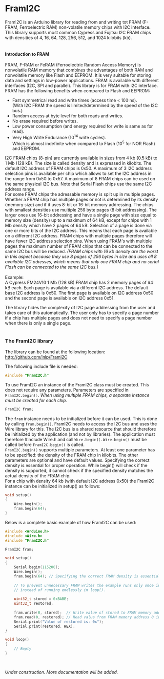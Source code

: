 # FramI2C

FramI2C is an Arduino library for reading from and writing tot FRAM (F-FRAM, Ferroelectric RAM) non-volatile memory chips with I2C interface. This library supports most common Cypress and Fujitsu I2C FRAM chips with densities of 4, 16, 64, 128, 256, 512, and 1024 kilobits (kb).
<br>
<br>
#### Introduction to FRAM
FRAM, F-RAM or FeRAM (Ferroelectric Random Access Memory) is nonvolatile RAM memory that combines the advantages of both RAM and nonvolatile memory like Flash and EEPROM. It is very suitable for storing data and settings in low-power applications. FRAM is available with different interfaces (I2C, SPI and parallel). This library is for FRAM with I2C interface. <br>
FRAM has the following benefits when compared to Flash and EEPROM:
* Fast symmetrical read and write times (access time < 100 ns).  
(With I2C FRAM the speed is limited/determined by the speed of the I2C bus.)
* Random access at byte level for both reads and writes.
* No erase required before writes.
* Low power consumption (and energy required for write is same as for read).
* Very High Write Endurance (10<sup>14</sup> write cycles).  
Which is almost indefinite when compared to Flash (10<sup>5</sup> for NOR Flash) and EEPROM.

I2C FRAM chips (8-pin) are currently available in sizes from 4 kb (0.5 kB) to 1 Mb (128 kB). The size is called density and is expressed in kilobits. The default I2C address of FRAM chips is 0x50. A maximum of 3 I2C address selection pins is available per chip which allows to set the I2C address in the range from 0x50 to 0x57. A maximum of 8 FRAM chips can be used on the same physical I2C bus. Note that Serial Flash chips use the same I2C address range.<br>
For some FRAM chips the adressable memory is split up in multiple pages. Whether a FRAM chip has multiple pages or not is determined by its density (memory size) and if it uses 8-bit or 16-bit memory addressing. The chips with smallest densities use multiple 256 byte pages (8-bit addressing). The larger ones use 16-bit addressing and have a single page with size equal to memory size (density) up to a maximum of 64 kB, except for chips with 1 Mb density which have 2 pages of 64 kB.
Selection of a page is done via one or more bits of the I2C address. This means that each page is available on a different I2C address. FRAM chips with multiple pages therefore will have fewer I2C address selection pins. When using FRAM's with multiple pages the maximum number of FRAM chips that can be connected to the same I2C bus will be reduced. *(FRAM chips with 16 kb density are the worst in this aspect because they use 8 pages of 256 bytes in size and uses all 8 available I2C adresses, which means that only one FRAM chip and no serial Flash can be connected to the same I2C bus.)*<br>
<br>
Example:<br>
A Cypress FM24V10 1 Mb (128 kB) FRAM chip has 2 memory pages of 64 kB each. Each page is available via a different I2C address. The default base I2C address is 0x50. The first page is available on I2C address 0x50 and the second page is available on I2C address 0x51.<br>

The library hides the complexity of I2C page addressing from the user and takes care of this automatically. The user only has to specify a page number if a chip has multiple pages and does not need to specify a page number when there is only a single page.<br>
<br>

### The FramI2C library

The library can be found at the following location: http://github.com/lnlp/FramI2C 

The following include file is needed:

```cpp
#include "FramI2C.h"
```

To use FramI2C an instance of the FramI2C class must be created. This does not require any parameters. Parameters are specified in `FramI2C.begin()`. *When using multiple FRAM chips, a separate instance must be created for each chip.* 

```cpp
FramI2C fram;
```

The `fram` instance needs to be initialized before it can be used. This is done by calling `fram.begin()`. FramI2C needs to access the I2C bus and uses the Wire library for this. The I2C bus is a shared resource that should therefore be initialized by the application (and not by libraries). The application must therefore #include Wire.h and call `Wire.begin()`. `Wire.begin()` must be called before `FramI2C.begin()` is called.<br>
`FramI2C.begin()` supports multiple parameters. At least one parameter has to be specified: the density of the FRAM chip in kilobits. The other parameters are optional and have default values. Specifying the correct density is essential for proper operation. While begin() will check if the density is supported, it cannot check if the specified density matches the actual density of the FRAM chip.<br>
For a chip with density 64 kb (with default I2C address 0x50) the FramI2C instance can be initialized in setup() as follows:

```cpp
void setup()
{
    Wire.begin();
    fram.begin(64);
}
```

Below is a complete basic example of how FramI2C can be used:

```cpp
#include <Arduino.h>
#include <Wire.h>
#include "FramI2C.h"

FramI2C fram;

void setup()
{
    Serial.begin(115200);
    Wire.begin();
    fram.begin(64); // Specifying the correct FRAM density is essential for proper operation
    
    // To prevent unnecessary FRAM writes the example runs only once in setup()
    // instead of running endlessly in loop().
    
    uint32_t stored = 0xBABE;
    uint32_t restored;
    
    fram.write(0, stored);  // Write value of stored to FRAM memory address 0
    fram.read(0, restored); // Read value from FRAM memory address 0 into restored
    Serial.print("Value of restored is: 0x");
    Serial.print(restored, HEX);    
}

void loop()
{
    // Empty
}
```
<br>

*Under construction. More documentation will be added.*
